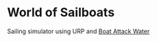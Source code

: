 # World of Sailboats
 Sailing simulator using URP and [Boat Attack Water](https://github.com/Unity-Technologies/boat-attack-water)
